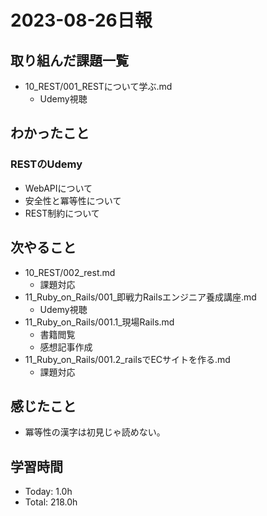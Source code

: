 # 2023-08-26日報

## 取り組んだ課題一覧
* 10_REST/001_RESTについて学ぶ.md
  * Udemy視聴

## わかったこと
### RESTのUdemy
* WebAPIについて
* 安全性と冪等性について
* REST制約について

## 次やること
* 10_REST/002_rest.md
  * 課題対応
* 11_Ruby_on_Rails/001_即戦力Railsエンジニア養成講座.md
  * Udemy視聴
* 11_Ruby_on_Rails/001.1_現場Rails.md
  * 書籍閲覧
  * 感想記事作成
* 11_Ruby_on_Rails/001.2_railsでECサイトを作る.md
  * 課題対応

## 感じたこと
* 冪等性の漢字は初見じゃ読めない。

## 学習時間
* Today: 1.0h
* Total: 218.0h